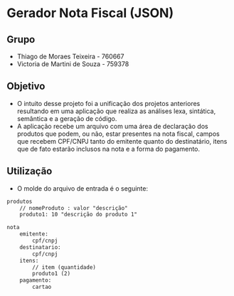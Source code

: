 # Gerador Nota Fiscal (JSON)

## Grupo

-   Thiago de Moraes Teixeira    - 760667
-   Victoria de Martini de Souza - 759378

## Objetivo

-   O intuito desse projeto foi a unificação dos projetos anteriores resultando em uma aplicação que realiza as análises lexa, sintática, semântica e a geração de código.
-   A aplicação recebe um arquivo com uma área de declaração dos produtos que podem, ou não, estar presentes na nota fiscal, campos que recebem CPF/CNPJ tanto do emitente quanto do destinatário, itens que de fato estarão inclusos na nota e a forma do pagamento.

## Utilização

-   O molde do arquivo de entrada é o seguinte:
```txt
produtos
    // nomeProduto : valor "descrição"
    produto1: 10 "descrição do produto 1"

nota
    emitente:
        cpf/cnpj
    destinatario:
        cpf/cnpj
    itens:
        // item (quantidade)
        produto1 (2)
    pagamento:
        cartao
```

